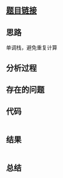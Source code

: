 [//]: # (@Author  : xu.junpeng)
[//]: # (@Time    : 2020/8/8 3:15 下午)
## [题目链接](https://leetcode.com/problems/largest-rectangle-in-histogram/)

## 思路
单调栈，避免重复计算
## 分析过程

## 存在的问题

## 代码
```python

```

## 结果
```

```
## 总结

